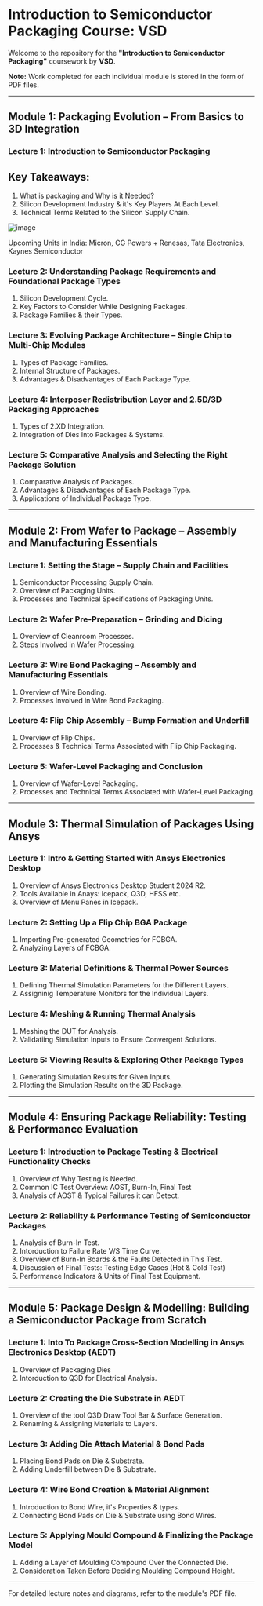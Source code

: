 # Introduction to Semiconductor Packaging Course: VSD

Welcome to the repository for the **"Introduction to Semiconductor Packaging"** coursework by **VSD**.

**Note:** Work completed for each individual module is stored in the form of PDF files.

---

## Module 1: Packaging Evolution – From Basics to 3D Integration

### Lecture 1: Introduction to Semiconductor Packaging
## Key Takeaways:
1. What is packaging and Why is it Needed?
2. Silicon Development Industry & it's Key Players At Each Level.
3. Technical Terms Related to the Silicon Supply Chain.

![image](https://github.com/user-attachments/assets/94cde0c6-fb09-4c0b-aa17-2d4a6a36ea53)

Upcoming Units in India: Micron, CG Powers + Renesas, Tata Electronics, Kaynes Semiconductor

### Lecture 2: Understanding Package Requirements and Foundational Package Types
1. Silicon Development Cycle.
2. Key Factors to Consider While Designing Packages.
3. Package Families & their Types.

### Lecture 3: Evolving Package Architecture – Single Chip to Multi-Chip Modules
1. Types of Package Families.
2. Internal Structure of Packages.
3. Advantages & Disadvantages of Each Package Type.

### Lecture 4: Interposer Redistribution Layer and 2.5D/3D Packaging Approaches
1. Types of 2.XD Integration.
2. Integration of Dies Into Packages & Systems.

### Lecture 5: Comparative Analysis and Selecting the Right Package Solution
1. Comparative Analysis of Packages.
2. Advantages & Disadvantages of Each Package Type.
3. Applications of Individual Package Type.

---

## Module 2: From Wafer to Package – Assembly and Manufacturing Essentials

### Lecture 1: Setting the Stage – Supply Chain and Facilities
1. Semiconductor Processing Supply Chain.
2. Overview of Packaging Units.
3. Processes and Technical Specifications of Packaging Units.

### Lecture 2: Wafer Pre-Preparation – Grinding and Dicing
1. Overview of Cleanroom Processes.
2. Steps Involved in Wafer Processing.

### Lecture 3: Wire Bond Packaging – Assembly and Manufacturing Essentials
1. Overview of Wire Bonding.
2. Processes Involved in Wire Bond Packaging.

### Lecture 4: Flip Chip Assembly – Bump Formation and Underfill
1. Overview of Flip Chips.
2. Processes & Technical Terms Associated with Flip Chip Packaging.

### Lecture 5: Wafer-Level Packaging and Conclusion
1. Overview of Wafer-Level Packaging.
2. Processes and Technical Terms Associated with Wafer-Level Packaging.

---

## Module 3: Thermal Simulation of Packages Using Ansys

### Lecture 1: Intro & Getting Started with Ansys Electronics Desktop
1. Overview of Ansys Electronics Desktop Student 2024 R2.
2. Tools Available in Anays: Icepack, Q3D, HFSS etc.
3. Overview of Menu Panes in Icepack.

### Lecture 2: Setting Up a Flip Chip BGA Package
1. Importing Pre-generated Geometries for FCBGA.
2. Analyzing Layers of FCBGA.

### Lecture 3: Material Definitions & Thermal Power Sources
1. Defining Thermal Simulation Parameters for the Different Layers.
2. Assigninig Temperature Monitors for the Individual Layers.

### Lecture 4: Meshing & Running Thermal Analysis
1. Meshing the DUT for Analysis.
2. Validatiing Simulation Inputs to Ensure Convergent Solutions.

### Lecture 5: Viewing Results & Exploring Other Package Types
1. Generating Simulation Results for Given Inputs.
2. Plotting the Simulation Results on the 3D Package.

---

## Module 4: Ensuring Package Reliability: Testing & Performance Evaluation

### Lecture 1: Introduction to Package Testing & Electrical Functionality Checks
1. Overview of Why Testing is Needed.
2. Common IC Test Overview: AOST, Burn-In, Final Test
3. Analysis of AOST & Typical Failures it can Detect.

### Lecture 2: Reliability & Performance Testing of Semiconductor Packages
1. Analysis of Burn-In Test.
2. Intorduction to Failure Rate V/S Time Curve.
3. Overview of Burn-In Boards & the Faults Detected in This Test.
4. Discussion of Final Tests: Testing Edge Cases (Hot & Cold Test)
5. Performance Indicators & Units of Final Test Equipment.

---

## Module 5: Package Design & Modelling: Building a Semiconductor Package from Scratch

### Lecture 1:  Into To Package Cross-Section Modelling in Ansys Electronics Desktop (AEDT)
1. Overview of Packaging Dies
2. Intorduction to Q3D for Electrical Analysis. 

### Lecture 2: Creating the Die Substrate in AEDT
1. Overview of the tool Q3D Draw Tool Bar & Surface Generation.
2. Renaming & Assigning Materials to Layers.

### Lecture 3: Adding Die Attach Material & Bond Pads
1. Placing Bond Pads on Die & Substrate.
2. Adding Underfill between Die & Substrate.

### Lecture 4: Wire Bond Creation & Material Alignment
1. Introduction to Bond Wire, it's Properties & types.
2. Connecting Bond Pads on Die & Substrate using Bond Wires.

### Lecture 5: Applying Mould Compound & Finalizing the Package Model
1. Adding a Layer of Moulding Compound Over the Connected Die.
2. Consideration Taken Before Deciding Moulding Compound Height.

---

For detailed lecture notes and diagrams, refer to the module's PDF file.
